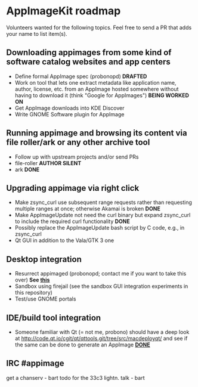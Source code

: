 # AppImageKit roadmap

Volunteers wanted for the following topics. Feel free to send a PR that adds your name to list item(s).

## Downloading appimages from some kind of software catalog websites and app centers

* Define formal AppImage spec (probonopd) **DRAFTED**
* Work on tool that lets one extract metadata like application name, author, license, etc. from an AppImage hosted somewhere without having to download it (think "Google for AppImages") **BEING WORKED ON**
* Get AppImage downloads into KDE Discover
* Write GNOME Software plugin for AppImage

## Running  appimage and browsing its content  via file roller/ark or any other archive tool

* Follow up with upstream projects and/or send PRs
* file-roller **AUTHOR SILENT**
* ark **DONE**

## Upgrading appimage via right click

* Make zsync_curl use subsequent range requests rather than requesting multiple ranges at once; otherwise Akamai is broken **DONE**
* Make AppImageUpdate not need the curl binary but expand zsync_curl to include the required curl functionality **DONE**
* Possibly replace the AppImageUpdate bash script by C code, e.g., in zsync_curl
* Qt GUI in addition to the Vala/GTK 3 one

## Desktop integration

* Resurrect appimaged (probonopd; contact me if you want to take this over) **See [this](https://plus.google.com/105493415534008524873/posts/2coHZgk3TfV)**
* Sandbox using firejail (see the sandbox GUI integration experiments in this repository)
* Test/use GNOME portals

## IDE/build tool integration
* Someone familiar with Qt (= not me, probono) should have a deep look at http://code.qt.io/cgit/qt/qttools.git/tree/src/macdeployqt/ and see if the same can be done to generate an AppImage **[DONE](https://github.com/probonopd/linuxdeployqt)**

## IRC #appimage 
get a chanserv - bart
todo for the 33c3 lightn. talk - bart
